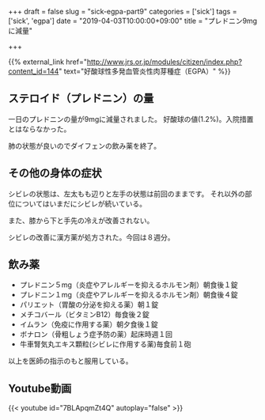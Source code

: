 +++
draft = false
slug = "sick-egpa-part9"
categories = ['sick']
tags = ['sick', 'egpa']
date = "2019-04-03T10:00:00+09:00"
title = "プレドニン9mgに減量"

+++

{{% external_link href="http://www.jrs.or.jp/modules/citizen/index.php?content_id=144" text="好酸球性多発血管炎性肉芽種症（EGPA）" %}}

## ステロイド（プレドニン）の量
一日のプレドニンの量が9mgに減量されました。
好酸球の値(1.2%)。入院措置とはならなかった。

<!--more-->

肺の状態が良いのでダイフェンの飲み薬を終了。

## その他の身体の症状

シビレの状態は、左太もも辺りと左手の状態は前回のままです。
それ以外の部位についてはいまだにシビレが続いている。

また、膝から下と手先の冷えが改善されない。

シビレの改善に漢方薬が処方された。今回は８週分。

## 飲み薬
- プレドニン５mg（炎症やアレルギーを抑えるホルモン剤）朝食後１錠  
- プレドニン１mg（炎症やアレルギーを抑えるホルモン剤）朝食後４錠  
- パリエット（胃酸の分泌を抑える薬）朝１錠  
- メチコバール（ビタミンB12）毎食後２錠  
- イムラン（免疫に作用する薬）朝夕食後１錠  
- ボナロン（骨粗しょう症予防の薬）起床時週１回  
- 牛車腎気丸エキス顆粒(シビレに作用する薬)毎食前１砲

以上を医師の指示のもと服用している。

## Youtube動画

{{< youtube id="7BLApqmZt4Q" autoplay="false" >}}

